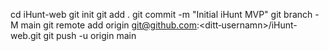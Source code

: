 cd iHunt-web
git init
git add .
git commit -m "Initial iHunt MVP"
git branch -M main
git remote add origin git@github.com:<ditt‑usernamn>/iHunt-web.git
git push -u origin main
